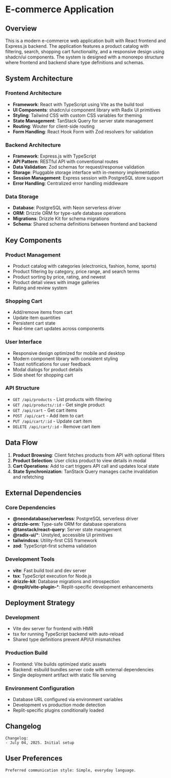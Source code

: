 # E-commerce Application

## Overview

This is a modern e-commerce web application built with React frontend and Express.js backend. The application features a product catalog with filtering, search, shopping cart functionality, and a responsive design using shadcn/ui components. The system is designed with a monorepo structure where frontend and backend share type definitions and schemas.

## System Architecture

### Frontend Architecture
- **Framework**: React with TypeScript using Vite as the build tool
- **UI Components**: shadcn/ui component library with Radix UI primitives
- **Styling**: Tailwind CSS with custom CSS variables for theming
- **State Management**: TanStack Query for server state management
- **Routing**: Wouter for client-side routing
- **Form Handling**: React Hook Form with Zod resolvers for validation

### Backend Architecture
- **Framework**: Express.js with TypeScript
- **API Pattern**: RESTful API with conventional routes
- **Data Validation**: Zod schemas for request/response validation
- **Storage**: Pluggable storage interface with in-memory implementation
- **Session Management**: Express session with PostgreSQL store support
- **Error Handling**: Centralized error handling middleware

### Data Storage
- **Database**: PostgreSQL with Neon serverless driver
- **ORM**: Drizzle ORM for type-safe database operations
- **Migrations**: Drizzle Kit for schema migrations
- **Schema**: Shared schema definitions between frontend and backend

## Key Components

### Product Management
- Product catalog with categories (electronics, fashion, home, sports)
- Product filtering by category, price range, and search terms
- Product sorting by price, rating, and newest
- Product detail views with image galleries
- Rating and review system

### Shopping Cart
- Add/remove items from cart
- Update item quantities
- Persistent cart state
- Real-time cart updates across components

### User Interface
- Responsive design optimized for mobile and desktop
- Modern component library with consistent styling
- Toast notifications for user feedback
- Modal dialogs for product details
- Side sheet for shopping cart

### API Structure
- `GET /api/products` - List products with filtering
- `GET /api/products/:id` - Get single product
- `GET /api/cart` - Get cart items
- `POST /api/cart` - Add item to cart
- `PUT /api/cart/:id` - Update cart item
- `DELETE /api/cart/:id` - Remove cart item

## Data Flow

1. **Product Browsing**: Client fetches products from API with optional filters
2. **Product Selection**: User clicks product to view details in modal
3. **Cart Operations**: Add to cart triggers API call and updates local state
4. **State Synchronization**: TanStack Query manages cache invalidation and refetching

## External Dependencies

### Core Dependencies
- **@neondatabase/serverless**: PostgreSQL serverless driver
- **drizzle-orm**: Type-safe ORM for database operations
- **@tanstack/react-query**: Server state management
- **@radix-ui/***: Unstyled, accessible UI primitives
- **tailwindcss**: Utility-first CSS framework
- **zod**: TypeScript-first schema validation

### Development Tools
- **vite**: Fast build tool and dev server
- **tsx**: TypeScript execution for Node.js
- **drizzle-kit**: Database migrations and introspection
- **@replit/vite-plugin-***: Replit-specific development enhancements

## Deployment Strategy

### Development
- Vite dev server for frontend with HMR
- tsx for running TypeScript backend with auto-reload
- Shared type definitions prevent API/UI mismatches

### Production Build
- Frontend: Vite builds optimized static assets
- Backend: esbuild bundles server code with external dependencies
- Single deployment artifact with static file serving

### Environment Configuration
- Database URL configured via environment variables
- Development vs production mode detection
- Replit-specific plugins conditionally loaded

## Changelog

```
Changelog:
- July 04, 2025. Initial setup
```

## User Preferences

```
Preferred communication style: Simple, everyday language.
```